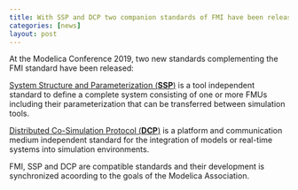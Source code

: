 ```yaml
---
title: With SSP and DCP two companion standards of FMI have been released
categories: [news]
layout: post
---
```


At the Modelica Conference 2019, two new standards complementing the FMI standard have been released: 

[System Structure and Parameterization (**SSP**)](https://ssp-standard.org/) is a tool independent standard to define a complete system consisting of one or more FMUs including their parameterization that can be transferred between simulation tools. 

[Distributed Co-Simulation Protocol (**DCP**)](https://dcp-standard.org/) is a platform and communication medium independent standard for the integration of models or real-time systems into simulation environments.

FMI, SSP and DCP are compatible standards and their development is synchronized acoording to the goals of the Modelica Association.
